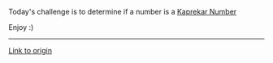Today's challenge is to determine if a number is a [Kaprekar Number](http://mathworld.wolfram.com/KaprekarNumber.html)

Enjoy :)

---

[Link to origin](https://www.reddit.com/r/dailyprogrammer/s6be0)